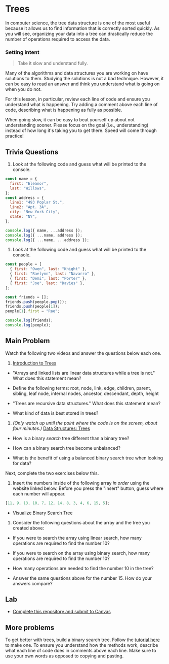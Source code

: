 # Trees

In computer science, the tree data structure is one of the most useful because it allows us to find information that is correctly sorted quickly. As you will see, organizing your data into a tree can drastically reduce the number of operations required to access the data.

### Setting intent

> Take it slow and understand fully.

Many of the algorithms and data structures you are working on have solutions to them. Studying the solutions is not a bad technique. However, it can be easy to read an answer and think you understand what is going on when you do not.

For this lesson, in particular, review each line of code and ensure you understand what is happening. Try adding a comment above each line of code, describing what is happening as fully as possible.

When going slow, it can be easy to beat yourself up about not understanding sooner. Please focus on the goal (i.e., understanding) instead of how long it's taking you to get there. Speed will come through practice!

## Trivia Questions

1. Look at the following code and guess what will be printed to the console.

```js
const name = {
  first: "Eleanor",
  last: "Willows",
};
const address = {
  line1: "493 Poplar St.",
  line2: "Apt. 3A",
  city: "New York City",
  state: "NY",
};

console.log({ name, ...address });
console.log({ ...name, address });
console.log({ ...name, ...address });
```

1. Look at the following code and guess what will be printed to the console.

```js
const people = [
  { first: "Owen", last: "Knight" },
  { first: "Raelynn", last: "Navarro" },
  { first: "Demi", last: "Porter" },
  { first: "Joe", last: "Davies" },
];

const friends = [];
friends.push(people.pop());
friends.push(people[1]);
people[1].first = "Rae";

console.log(friends);
console.log(people);
```

## Main Problem

Watch the following two videos and answer the questions below each one.

1. [Introduction to Trees](https://www.youtube.com/watch?v=qH6yxkw0u78)

- "Arrays and linked lists are linear data structures while a tree is not." What does this statement mean?

- Define the following terms: root, node, link, edge, children, parent, sibling, leaf node, internal nodes, ancestor, descendant, depth, height

- "Trees are recursive data structures." What does this statement mean?

- What kind of data is best stored in trees?

1. _(Only watch up until the point where the code is on the screen, about four minutes.)_ [Data Structures: Trees](https://www.youtube.com/watch?v=oSWTXtMglKE)

- How is a binary _search_ tree different than a binary tree?

- How can a binary search tree become unbalanced?

- What is the benefit of using a balanced binary search tree when looking for data?

Next, complete the two exercises below this.

1. Insert the numbers inside of the following array _in order_ using the website linked below. Before you press the "insert" button, guess where each number will appear.

```js
[11, 9, 13, 10, 7, 12, 14, 8, 3, 4, 6, 15, 5];
```

- [Visualize Binary Search Tree](https://www.cs.usfca.edu/~galles/visualization/BST.html)

1. Consider the following questions about the array and the tree you created above:

- If you were to search the array using linear search, how many operations are required to find the number 10?

- If you were to search on the array using binary search, how many operations are required to find the number 10?

- How many operations are needed to find the number 10 in the tree?

- Answer the same questions above for the number 15. How do your answers compare?

## Lab

- [Complete this repository and submit to Canvas](https://github.com/joinpursuit/m6-trees-introduction-lab)

## More problems

To get better with trees, build a binary search tree. Follow the [tutorial here](https://adrianmejia.com/data-structures-for-beginners-trees-binary-search-tree-tutorial/) to make one. To ensure you understand how the methods work, describe what each line of code does in comments above each line. Make sure to use your own words as opposed to copying and pasting.
